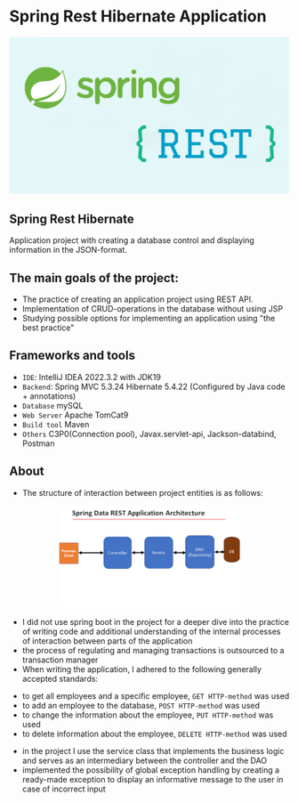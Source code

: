 # Spring Rest Hibernate Application
<p align="center">
      <img src="https://github.com/AntsipinDzmitry/spring_rest_project/blob/master/.idea/rest.png" alt="Project Logo" width="520">
</p>

## Spring Rest Hibernate


Application project with creating a database control and displaying information in the JSON-format.

## The main goals of the project:

*  The practice of creating an application project using REST API.
* Implementation of CRUD-operations in the database without using JSP
* Studying possible options for implementing an application using "the best practice"

## Frameworks and tools

* `IDE`: IntelliJ IDEA 2022.3.2 with JDK19
* `Backend`: Spring MVC 5.3.24  Hibernate 5.4.22 (Configured by Java code + annotations)
* `Database` mySQL
* `Web Server` Apache TomCat9
* `Build tool` Maven
* `Others` C3P0(Connection pool), Javax.servlet-api, Jackson-databind, Postman

## About

*  The structure of interaction between project entities is as follows:

<p align="center">
      <img src="https://github.com/AntsipinDzmitry/spring_rest_project/blob/master/.idea/RestStructure.png" alt="Project Logo" width="330">
</p>

*  I did not use spring boot in the project for a deeper dive into the practice of writing code and additional understanding of the internal processes of interaction between parts of the application
*  the process of regulating and managing transactions is outsourced to a transaction manager
*  When writing the application, I adhered to the following generally accepted standards:
- to get all employees and a specific employee, `GET HTTP-method` was used
- to add an employee to the database, `POST HTTP-method` was used
- to change the information about the employee, `PUT HTTP-method` was used
- to delete information about the employee, `DELETE HTTP-method` was used

*  in the project I use the service class that implements the business logic and serves as an intermediary between the controller and the DAO
*  implemented the possibility of global exception handling by creating a ready-made exception to display an informative message to the user in case of incorrect input
